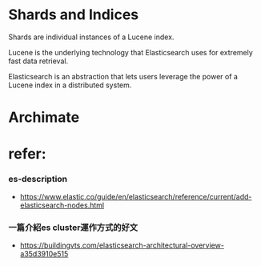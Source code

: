 # Shards and Indices
Shards are individual instances of a Lucene index. 

Lucene is the underlying technology that Elasticsearch uses for extremely fast data retrieval. 

Elasticsearch is an abstraction that lets users leverage the power of a Lucene index in a distributed system.

# Archimate
<!-- TODO -->



# refer:
### es-description
- https://www.elastic.co/guide/en/elasticsearch/reference/current/add-elasticsearch-nodes.html

### 一篇介紹es cluster運作方式的好文
- https://buildingvts.com/elasticsearch-architectural-overview-a35d3910e515